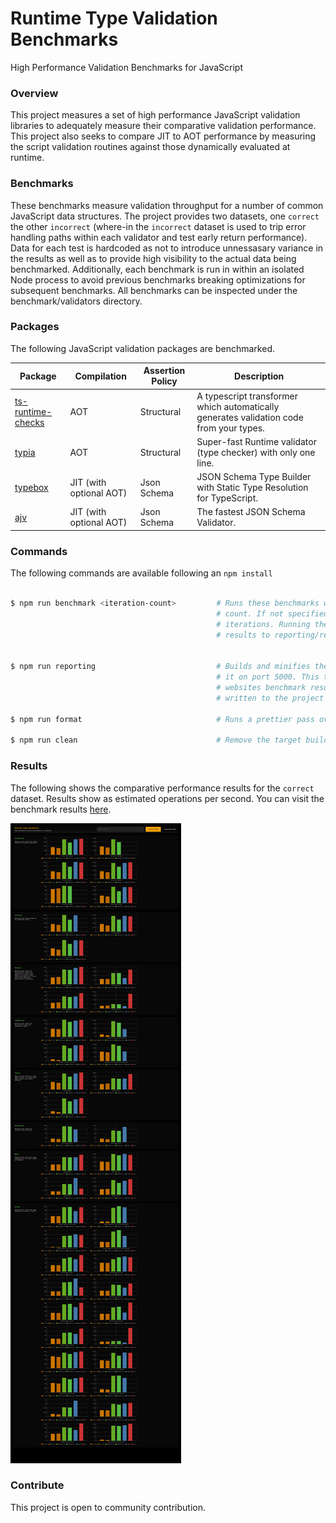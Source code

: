 # Runtime Type Validation Benchmarks

High Performance Validation Benchmarks for JavaScript

### Overview

This project measures a set of high performance JavaScript validation libraries to adequately measure their comparative validation performance. This project also seeks to compare JIT to AOT performance by measuring the script validation routines against those dynamically evaluated at runtime.

### Benchmarks

These benchmarks measure validation throughput for a number of common JavaScript data structures. The project provides two datasets, one `correct` the other `incorrect` (where-in the `incorrect` dataset is used to trip error handling paths within each validator and test early return performance). Data for each test is hardcoded as not to introduce unnessasary variance in the results as well as to provide high visibility to the actual data being benchmarked. Additionally, each benchmark is run in within an isolated Node process to avoid previous benchmarks breaking optimizations for subsequent benchmarks. All benchmarks can be inspected under the benchmark/validators directory.

### Packages

The following JavaScript validation packages are benchmarked.

| Package                                                              | Compilation               | Assertion Policy | Description                                                                                |
|---                                                                   |---                        |---               |---                                                                                         |
| [ts-runtime-checks](https://github.com/GoogleFeud/ts-runtime-checks) | AOT                       | Structural       | A typescript transformer which automatically generates validation code from your types.    |
| [typia](https://github.com/samchon/typia)                            | AOT                       | Structural       | Super-fast Runtime validator (type checker) with only one line.                            |
| [typebox](https://github.com/sinclairzx81/typebox)                   | JIT (with optional AOT)   | Json Schema      | JSON Schema Type Builder with Static Type Resolution for TypeScript.                       |
| [ajv](https://github.com/ajv-validator/ajv)                          | JIT (with optional AOT)   | Json Schema      | The fastest JSON Schema Validator.                                                         |


### Commands

The following commands are available following an `npm install`

```bash

$ npm run benchmark <iteration-count>         # Runs these benchmarks with an optional iteration 
                                              # count. If not specified the default is 10 million
                                              # iterations. Running the benchmark will write
                                              # results to reporting/results/<lib>/<test>.json.


$ npm run reporting                           # Builds and minifies the reporting website and serves
                                              # it on port 5000. This task will also capture the current 
                                              # websites benchmark results (see image below) which is 
                                              # written to the project root (see screenshot.png)

$ npm run format                              # Runs a prettier pass over the project.

$ npm run clean                               # Remove the target build directory.
```


### Results

The following shows the comparative performance results for the `correct` dataset. Results show as estimated operations per second. You can visit the benchmark results [here](https://sinclairzx81.github.io/runtime-type-benchmarks/).

![](screenshot.png)

### Contribute

This project is open to community contribution.
